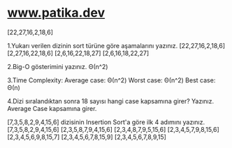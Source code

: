 # www.patika.dev
[22,27,16,2,18,6]

1.Yukarı verilen dizinin sort türüne göre aşamalarını yazınız.
 [22,27,16,2,18,6]
 [2,27,16,22,18,6]
 [2,6,16,22,18,27]
 [2,6,16,18,22,27]

2.Big-O gösterimini yazınız. 
 Θ(n^2)

3.Time Complexity: 
Average case: Θ(n^2)
Worst case: Θ(n^2)
Best case: Θ(n)

4.Dizi sıralandıktan sonra 18 sayısı hangi case kapsamına girer? Yazınız.
 Average Case kapsamına girer. 
 
[7,3,5,8,2,9,4,15,6] dizisinin Insertion Sort'a göre ilk 4 adımını yazınız.
 [7,3,5,8,2,9,4,15,6]
 [2,3,5,8,7,9,4,15,6]
 [2,3,4,8,7,9,5,15,6]
 [2,3,4,5,7,9,8,15,6]
 [2,3,4,5,6,9,8,15,7]
 [2,3,4,5,6,7,8,15,9]
 [2,3,4,5,6,7,8,9,15]
